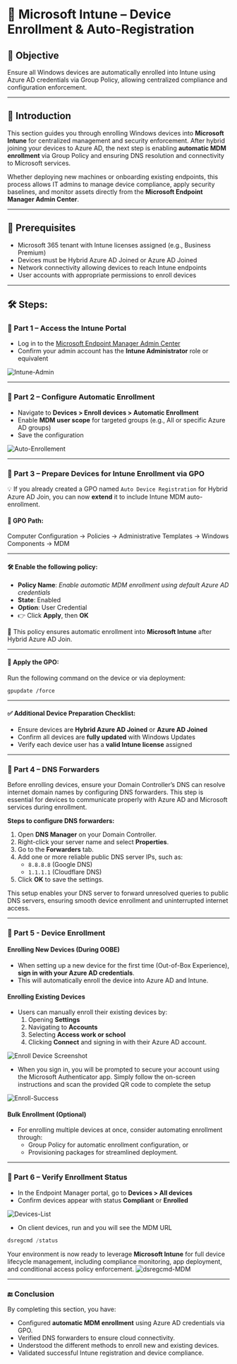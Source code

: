 # 📲 Microsoft Intune – Device Enrollment & Auto-Registration

## 🎯 Objective
Ensure all Windows devices are automatically enrolled into Intune using Azure AD credentials via Group Policy, allowing centralized compliance and configuration enforcement.

---

## 📝 Introduction

This section guides you through enrolling Windows devices into **Microsoft Intune** for centralized management and security enforcement. After hybrid joining your devices to Azure AD, the next step is enabling **automatic MDM enrollment** via Group Policy and ensuring DNS resolution and connectivity to Microsoft services.

Whether deploying new machines or onboarding existing endpoints, this process allows IT admins to manage device compliance, apply security baselines, and monitor assets directly from the **Microsoft Endpoint Manager Admin Center**.

---

## 🧰 Prerequisites
- Microsoft 365 tenant with Intune licenses assigned (e.g., Business Premium)  
- Devices must be Hybrid Azure AD Joined or Azure AD Joined  
- Network connectivity allowing devices to reach Intune endpoints  
- User accounts with appropriate permissions to enroll devices  

---

## 🛠️ Steps:

### 🔹 Part 1 – Access the Intune Portal
- Log in to the [Microsoft Endpoint Manager Admin Center](https://endpoint.microsoft.com/)  
- Confirm your admin account has the **Intune Administrator** role or equivalent  

![Intune-Admin](https://github.com/AliChoukatli/CyberShield-Enterprise/blob/main/04_AzureAD_Sync_%26_Endpoint_Security/Screenshots/intune-admin.png)

---

### 🔹 Part 2 – Configure Automatic Enrollment
- Navigate to **Devices > Enroll devices > Automatic Enrollment**  
- Enable **MDM user scope** for targeted groups (e.g., All or specific Azure AD groups)  
- Save the configuration  

![Auto-Enrollement](https://github.com/AliChoukatli/CyberShield-Enterprise/blob/main/04_AzureAD_Sync_%26_Endpoint_Security/Screenshots/auto-enrollement.png)

---

### 🔹 Part 3 – Prepare Devices for Intune Enrollment via GPO

💡 If you already created a GPO named `Auto Device Registration` for Hybrid Azure AD Join, you can now **extend** it to include Intune MDM auto-enrollment.

#### 📍 GPO Path:

Computer Configuration
→ Policies
→ Administrative Templates
→ Windows Components
→ MDM

---

#### 🛠️ Enable the following policy:

- **Policy Name**: *Enable automatic MDM enrollment using default Azure AD credentials*
- **State**: Enabled  
- **Option**: User Credential  
- 👉 Click **Apply**, then **OK**

📎 This policy ensures automatic enrollment into **Microsoft Intune** after Hybrid Azure AD Join.

---

#### 🔄 Apply the GPO:
Run the following command on the device or via deployment:

```bash
gpupdate /force
```

---

#### ✅ Additional Device Preparation Checklist:

- Ensure devices are **Hybrid Azure AD Joined** or **Azure AD Joined**
- Confirm all devices are **fully updated** with Windows Updates
- Verify each device user has a **valid Intune license** assigned

---

### 🔹 Part 4 – DNS Forwarders

Before enrolling devices, ensure your Domain Controller’s DNS can resolve internet domain names by configuring DNS forwarders. This step is essential for devices to communicate properly with Azure AD and Microsoft services during enrollment.

**Steps to configure DNS forwarders:**  
1. Open **DNS Manager** on your Domain Controller.  
2. Right-click your server name and select **Properties**.  
3. Go to the **Forwarders** tab.  
4. Add one or more reliable public DNS server IPs, such as:  
   - `8.8.8.8` (Google DNS)  
   - `1.1.1.1` (Cloudflare DNS)  
5. Click **OK** to save the settings.

This setup enables your DNS server to forward unresolved queries to public DNS servers, ensuring smooth device enrollment and uninterrupted internet access.

---

### 🔹 Part 5 - Device Enrollment

#### Enrolling New Devices (During OOBE)
- When setting up a new device for the first time (Out-of-Box Experience), **sign in with your Azure AD credentials**.
- This will automatically enroll the device into Azure AD and Intune.

#### Enrolling Existing Devices
- Users can manually enroll their existing devices by:  
  1. Opening **Settings**  
  2. Navigating to **Accounts**  
  3. Selecting **Access work or school**  
  4. Clicking **Connect** and signing in with their Azure AD account.

![Enroll Device Screenshot](https://github.com/AliChoukatli/CyberShield-Enterprise/blob/main/04_AzureAD_Sync_%26_Endpoint_Security/Screenshots/Enroll-Connect.jpg)


- When you sign in, you will be prompted to secure your account using the Microsoft Authenticator app.
Simply follow the on-screen instructions and scan the provided QR code to complete the setup

![Enroll-Success](https://github.com/AliChoukatli/CyberShield-Enterprise/blob/main/04_AzureAD_Sync_%26_Endpoint_Security/Screenshots/Enroll-Success.png)


#### Bulk Enrollment (Optional)
- For enrolling multiple devices at once, consider automating enrollment through:  
  - Group Policy for automatic enrollment configuration, or  
  - Provisioning packages for streamlined deployment.

---

### 🔹 Part 6 – Verify Enrollment Status
- In the Endpoint Manager portal, go to **Devices > All devices**  
- Confirm devices appear with status **Compliant** or **Enrolled**

![Devices-List](https://github.com/AliChoukatli/CyberShield-Enterprise/blob/main/04_AzureAD_Sync_%26_Endpoint_Security/Screenshots/Devices-List.png)
  
- On client devices, run and you will see the MDM URL

```powershell
dsregcmd /status
```
Your environment is now ready to leverage **Microsoft Intune** for full device lifecycle management, including compliance monitoring, app deployment, and conditional access policy enforcement.
![dsregcmd-MDM](https://github.com/AliChoukatli/CyberShield-Enterprise/blob/main/04_AzureAD_Sync_%26_Endpoint_Security/Screenshots/dsregcmd_mdm.png)

---

### 🔚 Conclusion

By completing this section, you have:

- Configured **automatic MDM enrollment** using Azure AD credentials via GPO.
- Verified DNS forwarders to ensure cloud connectivity.
- Understood the different methods to enroll new and existing devices.
- Validated successful Intune registration and device compliance.
